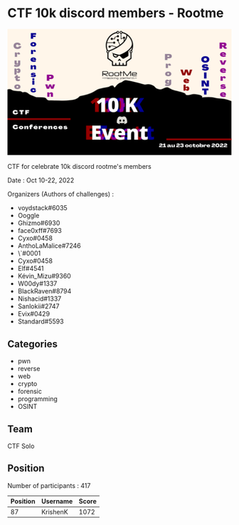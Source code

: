 # CTF 10k discord members - Rootme

![CTF 10kd rootme banner](assets/rootme10kd.png)

CTF for celebrate 10k discord rootme's members

Date : Oct 10-22, 2022

Organizers (Authors of challenges) : 
- voydstack#6035
- Ooggle
- Ghizmo#6930
- face0xff#7693
- Cyxo#0458
- AnthoLaMalice#7246
- \\`#0001
- Cyxo#0458
- Elf#4541
- Kévin_Mizu#9360
- W00dy#1337
- BlackRaven#8794
- Nishacid#1337
- Sanlokii#2747
- Evix#0429
- Standard#5593

## Categories
* pwn 
* reverse 
* web 
* crypto 
* forensic 
* programming
* OSINT

## Team 
CTF Solo

## Position
Number of participants : 417

| Position | Username | Score  |
|----------|----------|--------|
| 87       | KrishenK | 1072   |
